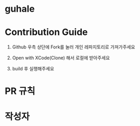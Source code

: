# guhale


# Contribution Guide

1. Github 우측 상단에 Fork를 눌러 개인 레파지토리로 가져가주세요

2. Open with XCode(Clone) 해서 로컬에 받아주세요

3. build 후 실행해주세요

# PR 규칙

# 작성자
